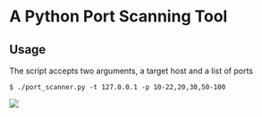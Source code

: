# A Python Port Scanning Tool

## Usage

The script accepts two arguments, a target host and a list of ports

```shell
$ ./port_scanner.py -t 127.0.0.1 -p 10-22,20,30,50-100
```

<img src="/src/movie.mp4" type="video/mp4"/>